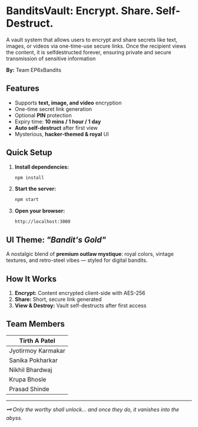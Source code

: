 # BanditsVault: Encrypt. Share. Self-Destruct.
A vault system that allows users to encrypt and share secrets like text, images, or videos via one-time-use secure links. Once the recipient views the content, it is selfdestructed forever, ensuring private and secure transmission of sensitive information

**By:** Team EP6xBandits

## Features

- Supports **text, image, and video** encryption
- One-time secret link generation
- Optional **PIN** protection
- Expiry time: **10 mins / 1 hour / 1 day**
- **Auto self-destruct** after first view
- Mysterious, **hacker-themed & royal** UI

## Quick Setup

1. **Install dependencies:**
   ```bash
   npm install
   ```

2. **Start the server:**
   ```bash
   npm start
   ```

3. **Open your browser:**
   ```
   http://localhost:3000
   ```

## UI Theme: *"Bandit's Gold"*
A nostalgic blend of **premium outlaw mystique**: royal colors, vintage textures, and retro-steel vibes — styled for digital bandits.

## How It Works

1. **Encrypt:** Content encrypted client-side with AES-256
2. **Share:** Short, secure link generated
3. **View & Destroy:** Vault self-destructs after first access

## Team Members

|Tirth A Patel        |
|---------------------|
|Jyotirmoy Karmakar   |
|Sanika Pokharkar     |
|Nikhil Bhardwaj      |
|Krupa Bhosle         |
|Prasad Shinde        |
---

*🗝️ Only the worthy shall unlock… and once they do, it vanishes into the abyss.*
